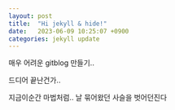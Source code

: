 ```yaml
---
layout: post
title:  "Hi jekyll & hide!"
date:   2023-06-09 10:25:07 +0900
categories: jekyll update
---
```


매우 어려운 gitblog 만들기..

드디어 끝난건가..

지금이순간 마법처럼.. 날 묶어왔던 사슬을 벗어던진다


[jekyll-docs]: https://jekyllrb.com/docs/home
[jekyll-gh]:   https://github.com/jekyll/jekyll
[jekyll-talk]: https://talk.jekyllrb.com/
